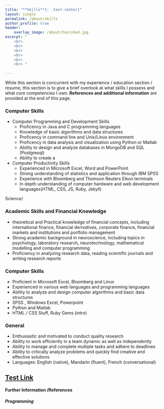 ```yaml
---
title: "**Skills**{: .text-center}"
layout: single
permalink: /about/skills
author_profile: true
header:
    overlay_image: /about/toolshed.jpg
excerpt: "
    <br>
    <br>
    <br>
    <br>
    <br>
    <br> "
    
---
```


While this section is concurrent with my experience / education section / resume, this section is to give a brief overlook at what skills I possess and what core competencies I own. **References and additional information** are provided at the end of this page. 

### Computer Skills
  - Computer Programming and Development Skills
      - Proficency in Java and C programming languages 
      - Knowledge of basic algorithms and data structures
      - Proficency in command line and Unix/Linux environment
      - Proficency in data analysis and visualization using Python or Matlab
      - Ability to design and analyze databases in MongoDB and SQL (Postgresql)
      - Ability to create a
  - Computer Productivity Skills
      - Experienced in Microsoft Excel, Word and PowerPoint
      - Strong understanding of statistics and application through IBM SPSS 
      - Experience with Bloomberg and Thomson Reuters Eikon terminals 
      - In depth understanding of computer hardware and web development languages(HTML, CSS, JS, Ruby, Jekyll)

Science/ 

### Academic Skills and Financial Knowledge
  - theoretical and Practical knowledge of financial concepts, including international finance, financial derivatives, corporate finance, financial markets and institutions and portfolio management 
  - Strong academic background in neuroscience, including topics in psychology, laboratory research, neurotechnology, mathematical modelling and computer programming 
  - Proficiency in analyzing research data, reading scientific journals and writing research reports

### Computer Skills 
  - Proficient in Microsoft Excel, Bloomberg and Linux
  - Experienced in various web languages and programming languages 
  - Ability to analyze and design computer algorithms and basic data structures 
  - SPSS , Windows Excel, Powerpoint 
  - Python and Matlab 
  - HTML / CSS Stuff, Ruby Gems (intro)

### General
  - Enthusiastic and motivated to conduct quality research
  - Ability to work efficiently in a team dynamic as well as independently
  - Ability to manage and complete multiple tasks and adhere to deadlines 
  - Ability to critically analyze problems and quickly find creative and effective solutions
  - Languages: English (native), Mandarin (fluent), French (conversational)

## [Test Link](/about/skills/#programming)


#### Further Information /References
##### Programming 
